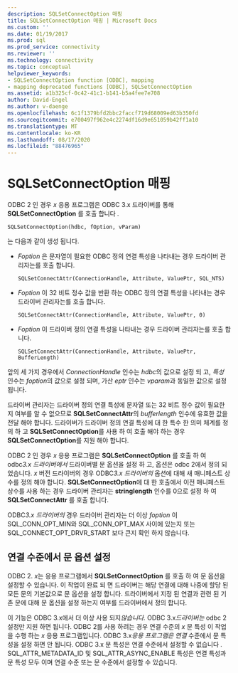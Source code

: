 ```yaml
---
description: SQLSetConnectOption 매핑
title: SQLSetConnectOption 매핑 | Microsoft Docs
ms.custom: ''
ms.date: 01/19/2017
ms.prod: sql
ms.prod_service: connectivity
ms.reviewer: ''
ms.technology: connectivity
ms.topic: conceptual
helpviewer_keywords:
- SQLSetConnectOption function [ODBC], mapping
- mapping deprecated functions [ODBC], SQLSetConnectOption
ms.assetid: a1b325cf-0c42-41c1-b141-b5a4fee7e708
author: David-Engel
ms.author: v-daenge
ms.openlocfilehash: 6c1f1379bfd2bbc2faccf719d68009ed63b350fd
ms.sourcegitcommit: e700497f962e4c2274df16d9e651059b42ff1a10
ms.translationtype: MT
ms.contentlocale: ko-KR
ms.lasthandoff: 08/17/2020
ms.locfileid: "88476965"
---
```

# <a name="sqlsetconnectoption-mapping"></a>SQLSetConnectOption 매핑
ODBC 2 인 경우 *x* 응용 프로그램은 ODBC 3.x 드라이버를 통해 **SQLSetConnectOption** 를 호출 합니다 *.*  
  
```  
SQLSetConnectOption(hdbc, fOption, vParam)  
```  
  
 는 다음과 같이 생성 됩니다.  
  
-   *Foption* 은 문자열이 필요한 ODBC 정의 연결 특성을 나타내는 경우 드라이버 관리자는를 호출 합니다.  
  
    ```  
    SQLSetConnectAttr(ConnectionHandle, Attribute, ValuePtr, SQL_NTS)  
    ```  
  
-   *Foption* 이 32 비트 정수 값을 반환 하는 ODBC 정의 연결 특성을 나타내는 경우 드라이버 관리자는를 호출 합니다.  
  
    ```  
    SQLSetConnectAttr(ConnectionHandle, Attribute, ValuePtr, 0)  
    ```  
  
-   *Foption* 이 드라이버 정의 연결 특성을 나타내는 경우 드라이버 관리자는를 호출 합니다.  
  
    ```  
    SQLSetConnectAttr(ConnectionHandle, Attribute, ValuePtr, BufferLength)  
    ```  
  
 앞의 세 가지 경우에서 *ConnectionHandle* 인수는 *hdbc*의 값으로 설정 되 고, *특성* 인수는 *foption*의 값으로 설정 되며, 가산 *eptr* 인수는 *vparam*과 동일한 값으로 설정 됩니다.  
  
 드라이버 관리자는 드라이버 정의 연결 특성에 문자열 또는 32 비트 정수 값이 필요한 지 여부를 알 수 없으므로 **SQLSetConnectAttr**의 *bufferlength* 인수에 유효한 값을 전달 해야 합니다. 드라이버가 드라이버 정의 연결 특성에 대 한 특수 한 의미 체계를 정의 하 고 **SQLSetConnectOption**를 사용 하 여 호출 해야 하는 경우 **SQLSetConnectOption**를 지원 해야 합니다.  
  
 ODBC 2 인 경우 *x* 응용 프로그램은 **SQLSetConnectOption** 를 호출 하 여 odbc*3.x 드라이버에서* 드라이버별 문 옵션을 설정 하 고, 옵션은 odbc 2에서 정의 되었습니다. *x* 버전 드라이버의 경우 ODBC*3.x 드라이버의* 옵션에 대해 새 매니페스트 상수를 정의 해야 합니다. **SQLSetConnectOption**에 대 한 호출에서 이전 매니페스트 상수를 사용 하는 경우 드라이버 관리자는 **stringlength** 인수를 0으로 설정 하 여 **SQLSetConnectAttr** 를 호출 합니다.  
  
 ODBC*3.x 드라이버의* 경우 드라이버 관리자는 더 이상 *foption* 이 SQL_CONN_OPT_MIN와 SQL_CONN_OPT_MAX 사이에 있는지 또는 SQL_CONNECT_OPT_DRVR_START 보다 큰지 확인 하지 않습니다.  
  
## <a name="setting-statement-options-on-the-connection-level"></a>연결 수준에서 문 옵션 설정  
 ODBC 2. *x*는 응용 프로그램에서 **SQLSetConnectOption** 를 호출 하 여 문 옵션을 설정할 수 있습니다. 이 작업이 완료 되 면 드라이버는 해당 연결에 대해 나중에 할당 된 모든 문의 기본값으로 문 옵션을 설정 합니다. 드라이버에서 지정 된 연결과 관련 된 기존 문에 대해 문 옵션을 설정 하는지 여부를 드라이버에서 정의 합니다.  
  
 이 기능은 ODBC 3.x에서 더 이상 사용 되지*않습니다.* ODBC 3.x*드라이버는* odbc 2 설정만 지원 하면 됩니다. ODBC 2를 사용 하려는 경우 연결 수준의 *x* 문 특성 이 작업을 수행 하는 *x* 응용 프로그램입니다. ODBC 3.x*응용 프로그램은 연결* 수준에서 문 특성을 설정 하면 안 됩니다. ODBC 3.x 문 특성은 연결 수준에서 설정할 수 없습니다 *.* SQL_ATTR_METADATA_ID 및 SQL_ATTR_ASYNC_ENABLE 특성은 연결 특성과 문 특성 모두 이며 연결 수준 또는 문 수준에서 설정할 수 있습니다.
